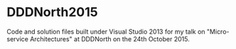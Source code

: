 # DDDNorth2015
Code and solution files built under Visual Studio 2013 for my talk on "Micro-service Architectures" at DDDNorth on the 24th October 2015.
